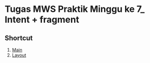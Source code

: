 Tugas MWS Praktik Minggu ke 7_ Intent + fragment
==

Shortcut
--

1. [Main](app/src/main/java/com/safahdz/kel9_mwspraktik/)
2. [Layout](app/src/main/res/layout/)

